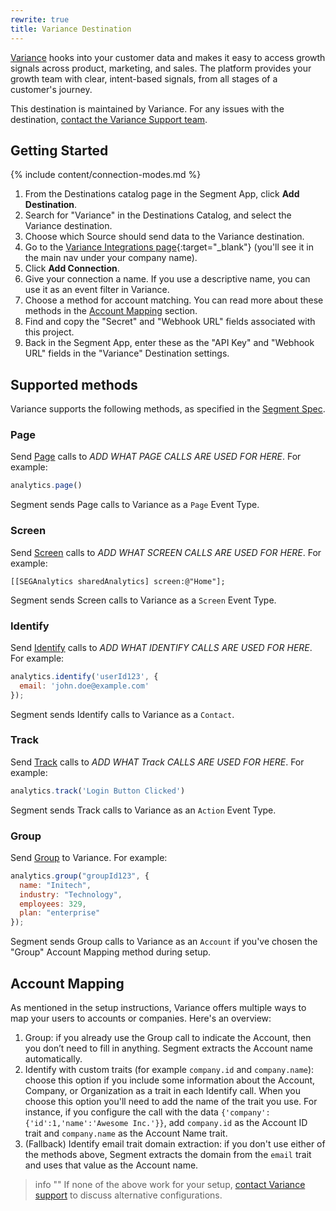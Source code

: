 ```yaml
---
rewrite: true
title: Variance Destination
---
```


[Variance](https://variance.com?utm_source=segmentio&utm_medium=docs&utm_campaign=partners) hooks into your customer data and makes it easy to access growth signals across product, marketing, and sales. The platform provides your growth team with clear, intent-based signals, from all stages of a customer's journey.

This destination is maintained by Variance. For any issues with the destination, [contact the Variance Support team](mailto:support@variance.com).

## Getting Started

{% include content/connection-modes.md %}

1. From the Destinations catalog page in the Segment App, click **Add Destination**.
2. Search for "Variance" in the Destinations Catalog, and select the Variance destination.
3. Choose which Source should send data to the Variance destination.
4. Go to the [Variance Integrations page](http://app.variance.com/integrations){:target="_blank"} (you'll see it in the main nav under your company name).
5. Click **Add Connection**.
6. Give your connection a name. If you use a descriptive name, you can use it as an event filter in Variance.
7. Choose a method for account matching. You can read more about these methods in the [Account Mapping](#account-mapping) section.
8. Find and copy the "Secret" and "Webhook URL" fields associated with this project.
9. Back in the Segment App, enter these as the "API Key" and "Webhook URL" fields in the "Variance" Destination settings.

## Supported methods

Variance supports the following methods, as specified in the [Segment Spec](/docs/connections/spec).

### Page

Send [Page](/docs/connections/spec/page) calls to *ADD WHAT PAGE CALLS ARE USED FOR HERE*. For example:

```js
analytics.page()
```

Segment sends Page calls to Variance as a `Page` Event Type.


### Screen

Send [Screen](/docs/connections/spec/screen) calls to *ADD WHAT SCREEN CALLS ARE USED FOR HERE*. For example:

```obj-c
[[SEGAnalytics sharedAnalytics] screen:@"Home"];
```

Segment sends Screen calls to Variance as a `Screen` Event Type.


### Identify

Send [Identify](/docs/connections/spec/identify) calls to *ADD WHAT IDENTIFY CALLS ARE USED FOR HERE*. For example:

```js
analytics.identify('userId123', {
  email: 'john.doe@example.com'
});
```

Segment sends Identify calls to Variance as a `Contact`.


### Track

Send [Track](/docs/connections/spec/track) calls to *ADD WHAT Track CALLS ARE USED FOR HERE*. For example:

```js
analytics.track('Login Button Clicked')
```

Segment sends Track calls to Variance as an `Action` Event Type.


### Group

Send [Group](/docs/connections/spec/group) to Variance. For example:

```js
analytics.group("groupId123", {
  name: "Initech",
  industry: "Technology",
  employees: 329,
  plan: "enterprise"
});
```

Segment sends Group calls to Variance as an `Account` if you've chosen the "Group" Account Mapping method during setup.

## Account Mapping

As mentioned in the setup instructions, Variance offers multiple ways to map your users to accounts or companies. Here's an overview:

1. Group: if you already use the Group call to indicate the Account, then you don’t need to fill in anything. Segment extracts the Account name automatically.
2. Identify with custom traits (for example `company.id` and `company.name`): choose this option if you include some information about the Account, Company, or Organization as a trait in each Identify call. When you choose this option you'll need to add the name of the trait you use. For instance, if you configure the call with the data `{'company':{'id':1,'name':'Awesome Inc.'}}`, add `company.id` as the Account ID trait and `company.name` as the Account Name trait.
3. (Fallback) Identify email trait domain extraction: if you don't use either of the methods above, Segment extracts the domain from the `email` trait and uses that value as the Account name.

> info ""
> If none of the above work for your setup, [contact Variance support](mailto:support@variance.com) to discuss alternative configurations.
